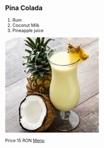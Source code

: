 ##	Pina Colada
1.	Rum
2.	Coconut Milk	
3.	Pineapple juice 

![alt text](../images/pina-colada.jpg)

Price 15 RON
[Menu](./joi-meniu/menu.md)
